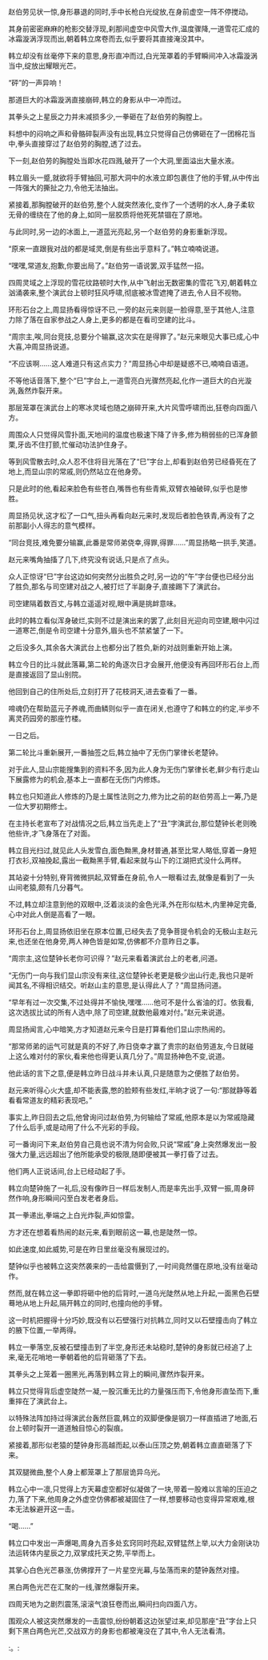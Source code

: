 
赵伯劳见状一惊,身形暴退的同时,手中长枪白光绽放,在身前虚空一阵不停搅动。

其身前密密麻麻的枪影交替浮现,刹那间虚空中风雪大作,温度骤降,一道雪花汇成的冰霜漩涡浮现而出,朝着韩立席卷而去,似乎要将其直接淹没其中。

韩立却没有丝毫停下来的意思,身形直冲而过,白光笼罩着的手臂瞬间冲入冰霜漩涡当中,绽放出耀眼光芒。

“砰”的一声异响！

那道巨大的冰霜漩涡直接崩碎,韩立的身影从中一冲而过。

其拳头之上星辰之力并未减损多少,一拳砸在了赵伯劳的胸膛上。

料想中的闷响之声和骨骼碎裂声没有出现,韩立只觉得自己仿佛砸在了一团棉花当中,拳头直接穿过了赵伯劳的胸膛,透了过去。

下一刻,赵伯劳的胸膛处当即水花四溅,破开了一个大洞,里面溢出大量水液。

韩立眉头一蹙,就欲将手臂抽回,可那大洞中的水液立即包裹住了他的手臂,从中传出一阵强大的撕扯之力,令他无法抽出。

紧接着,那胸膛破开的赵伯劳,整个人就突然液化,变作了一个透明的水人,身子柔软无骨的缠绕在了他的身上,如同一层胶质将他死死禁锢在了原地。

与此同时,另一边的冰面上,一道蓝光亮起,另一个赵伯劳的身影重新浮现。

“原来一直跟我对战的都是域灵,倒是有些出乎意料了。”韩立喃喃说道。

“嘿嘿,常道友,抱歉,你要出局了。”赵伯劳一语说罢,双手猛然一招。

四周灵域之上浮现的雪花纹路顿时大作,从中飞射出无数密集的雪花飞刃,朝着韩立汹涌袭来,整个演武台上顿时狂风呼啸,彻底被冰雪遮掩了进去,令人目不视物。

环形石台之上,周显扬看得惊讶不已,一旁的赵元来则是一脸得意,至于其他人,注意力除了落在自家参战之人身上,更多的都是在看司空建的比斗。

“周宗主,唉,同台竞技,总要分个输赢,这次实在是得罪了。”赵元来眼见大事已成,心中大喜,冲周显扬说道。

“不应该啊……这人难道只有这点实力？”周显扬心中却是疑惑不已,喃喃自语道。

不等他话音落下,整个“巳”字台上,一道雪亮白光骤然亮起,化作一道巨大的白光漩涡,轰然炸裂开来。

那层笼罩在演武台上的寒冰灵域也随之崩碎开来,大片风雪呼啸而出,狂卷向四面八方。

周围众人只觉得风雪扑面,天地间的温度也极速下降了许多,修为稍弱些的已浑身颤栗,牙齿不住打颤,忙催动功法护住身子。

等到风雪散去时,众人忍不住将目光落在了“巳”字台上,却看到赵伯劳已经昏死在了地上,而显山宗的常戚,则仍然站立在他身旁。

只是此时的他,看起来脸色有些苍白,嘴唇也有些青紫,双臂衣袖破碎,似乎也是惨胜。

周显扬见状,这才松了一口气,扭头再看向赵元来时,发现后者脸色铁青,再没有了之前那副小人得志的意气模样。

“同台竞技,难免要分输赢,此番是常师弟侥幸,得罪,得罪……”周显扬略一拱手,笑道。

赵元来嘴角抽搐了几下,终究没有说话,只是点了点头。

众人正惊讶“巳”字台这边如何突然分出胜负之时,另一边的“午”字台便也已经分出了胜负,那名与司空建对战之人,被打烂了半副身子,直接踢下了演武台。

司空建隔着数百丈,与韩立遥遥对视,眼中满是挑衅意味。

此时的韩立看似浑身破烂,实则不过是演出来的罢了,此刻目光迎向司空建,眼中闪过一道寒芒,倒是令司空建十分意外,眉头也不禁紧皱了一下。

之后没多久,其余各大演武台上也都分出了胜负,新的对战则重新开始上演。

韩立今日的比斗就此落幕,第二轮的角逐次日才会展开,他便没有再回环形石台上,而是直接返回了显山别院。

他回到自己的住所处后,立刻打开了花枝洞天,进去查看了一番。

啼魂仍在帮助蓝元子养魂,而曲鳞则似乎一直在闭关,也遵守了和韩立的约定,半步不离灵药园旁的那座竹楼。

一日之后。

第二轮比斗重新展开,一番抽签之后,韩立抽中了无伤门掌律长老楚钟。

对于此人,显山宗能搜集到的资料不多,因为此人身为无伤门掌律长老,鲜少有行走山下展露修为的机会,基本上一直都在无伤门内修炼。

韩立也只知道此人修炼的乃是土属性法则之力,修为比之前的赵伯劳高上一筹,乃是一位大罗初期修士。

在主持长老宣布了对战情况之后,韩立当先走上了“丑”字演武台,那位楚钟长老则晚他些许,才飞身落在了对面。

韩立目光扫过,就见此人头发雪白,面色黝黑,身材普通,甚至比常人略低,穿着一身短打衣衫,双袖挽起,露出一截黝黑手臂,看起来就与山下的江湖把式没什么两样。

其站姿十分特别,脊背微微拱起,双臂垂在身前,令人一眼看过去,就像是看到了一头山间老猿,颇有几分暮气。

不过,韩立却注意到他的双眼中,泛着淡淡的金色光泽,外在形似枯木,内里神足完备,心中对此人倒是高看了一眼。

环形石台上,周显扬依旧坐在原本位置,已经失去了竞争菩提令机会的无极山主赵元来,也还坐在他身旁,两人神色皆是如常,仿佛都不介意昨日之事。

“周宗主,这位楚钟长老你可识得？”赵元来看着演武台上的老者,问道。

“无伤门一向与我们显山宗没有来往,这位楚钟长老更是极少出山行走,我也只是听闻其名,不得相识结交。听赵山主的意思,是认得此人了？”周显扬问道。

“早年有过一次交集,不过处得并不愉快,嘿嘿……他可不是什么省油的灯。依我看,这次选拔比试的所有人选中,除了司空建,就数他最难对付。”赵元来说道。

周显扬闻言,心中暗笑,方才知道赵元来今日是打算看他们显山宗热闹的。

“那常师弟的运气可就是真的不好了,昨日侥幸才赢了贵宗的赵伯劳道友,今日就碰上这么难对付的家伙,看来他也得更认真几分了。”周显扬神色不变,说道。

他此话的言下之意,便是韩立昨日战斗并未认真,只是随意为之便胜了赵伯劳。

赵元来听得心火大盛,却不能表露,憋的脸颊有些发红,半晌才说了一句:“那就静等着看看常道友的精彩表现吧。”

事实上,昨日回去之后,他曾询问过赵伯劳,为何输给了常戚,他原本是以为常戚隐藏了什么后手,或是动用了什么不光彩的手段。

可一番询问下来,赵伯劳自己竟也说不清为何会败,只说“常戚”身上突然爆发出一股强大力量,远远超出了他所能承受的极限,随即便被其一拳打昏了过去。

他们两人正说话间,台上已经动起了手。

韩立向楚钟施了一礼后,没有像昨日一样后发制人,而是率先出手,双臂一振,周身砰然作响,身形瞬间闪至白发老者身后。

其一拳递出,拳端之上白光炸裂,声如惊雷。

方才还在想着看热闹的赵元来,看到眼前这一幕,也是陡然一惊。

如此速度,如此威势,可是在昨日里丝毫没有展现过的。

楚钟似乎也被韩立这突然袭来的一击给震慑到了,一时间竟然僵在原地,没有丝毫动作。

然而,就在韩立这一拳即将砸中他的后背时,一道乌光陡然从地上升起,一面黑色石壁蓦地从地上升起,隔开韩立的同时,也撞向他的手臂。

这一时机把握得十分巧妙,既没有以石壁强行对抗韩立,同时又以石壁撞击向了韩立的腋下位置,一举两得。

韩立一拳落空,反被石壁撞击到了半空,身形还未站稳时,楚钟的身影就已经追了上来,毫无花哨地一拳朝着他的后背砸落了下去。

其拳头之上笼着一圈黑光,再落到韩立背上的瞬间,骤然炸裂开来。

韩立只觉得背后虚空陡然一凝,一股沉重无比的力量强压而下,令他身形直坠而下,重重摔在了演武台上。

以特殊法阵加持过得演武台轰然巨震,韩立的双脚便像是钢刀一样直插进了地面,石台上顿时裂开一道道触目惊心的裂痕。

紧接着,那形似老猿的楚钟身形高越而起,以泰山压顶之势,朝着韩立直直砸落了下来。

其双腿微曲,整个人身上都笼罩上了那层诡异乌光。

韩立心中一凛,只觉得上方天幕虚空都好似凝做了一块,带着一股难以言喻的压迫之力,落了下来,他周身之外虚空仿佛都被凝固住了一样,想要移动也变得异常艰难,根本无法躲避开这一击。

“喝……”

韩立口中发出一声爆喝,周身九百多处玄窍同时亮起,双臂猛然上举,以大力金刚诀功法运转体内星辰之力,双掌成托天之势,平举而上。

其掌心白色光芒暴涨,仿佛撑开了一片星空光幕,与坠落而来的楚钟轰然对撞。

黑白两色光芒在汇聚的一线,骤然爆裂开来。

四周天地为之剧烈震荡,滚滚气浪狂卷而出,瞬间扫向四面八方。

围观众人被这突然爆发的一击震惊,纷纷朝着这边张望过来,却见那座“丑”字台上只剩下黑白两色光芒,交战双方的身影也都被淹没在了其中,令人无法看清。

:。: